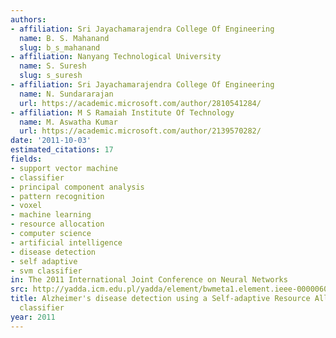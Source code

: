 ```yaml
---
authors:
- affiliation: Sri Jayachamarajendra College Of Engineering
  name: B. S. Mahanand
  slug: b_s_mahanand
- affiliation: Nanyang Technological University
  name: S. Suresh
  slug: s_suresh
- affiliation: Sri Jayachamarajendra College Of Engineering
  name: N. Sundararajan
  url: https://academic.microsoft.com/author/2810541284/
- affiliation: M S Ramaiah Institute Of Technology
  name: M. Aswatha Kumar
  url: https://academic.microsoft.com/author/2139570282/
date: '2011-10-03'
estimated_citations: 17
fields:
- support vector machine
- classifier
- principal component analysis
- pattern recognition
- voxel
- machine learning
- resource allocation
- computer science
- artificial intelligence
- disease detection
- self adaptive
- svm classifier
in: The 2011 International Joint Conference on Neural Networks
src: http://yadda.icm.edu.pl/yadda/element/bwmeta1.element.ieee-000006033460
title: Alzheimer's disease detection using a Self-adaptive Resource Allocation Network
  classifier
year: 2011
---
```

